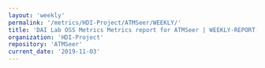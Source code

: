 ```yaml
---
layout: 'weekly'
permalink: '/metrics/HDI-Project/ATMSeer/WEEKLY/'
title: 'DAI Lab OSS Metrics Metrics report for ATMSeer | WEEKLY-REPORT-2019-11-03'
organization: 'HDI-Project'
repository: 'ATMSeer'
current_date: '2019-11-03'
---
```

